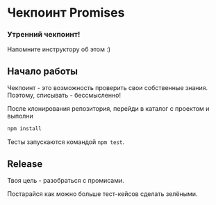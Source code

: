 # Чекпоинт Promises

### Утренний чекпоинт!

Напомните инструктору об этом :)

## Начало работы

Чекпоинт - это возможность проверить свои собственные знания. Поэтому, 
списывать - бессмысленно!

После клонирования репозитория, перейди в каталог с проектом и выполни
```bash
npm install
```

Тесты запускаются командой `npm test`.

## Release

Твоя цель - разобраться с промисами.

Постарайся как можно больше тест-кейсов сделать зелёными.
